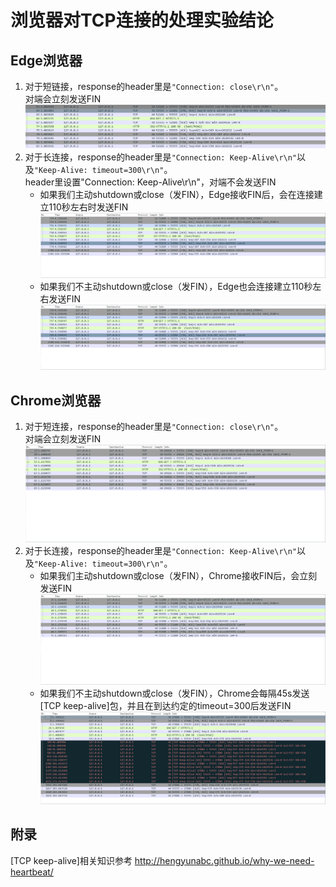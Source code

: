 # 浏览器对TCP连接的处理实验结论
## Edge浏览器
1. 对于短链接，response的header里是`"Connection: close\r\n"`。  
    对端会立刻发送FIN  
    ![](https://github.com/wu-zero/MyWebServer/raw/master/doc/pics/edge/1_1.png)
2. 对于长连接，response的header里是`"Connection: Keep-Alive\r\n"`以及`"Keep-Alive: timeout=300\r\n"`。  
    header里设置"Connection: Keep-Alive\r\n"，对端不会发送FIN  
    * 如果我们主动shutdown或close（发FIN），Edge接收FIN后，会在连接建立110秒左右时发送FIN  
    ![](https://github.com/wu-zero/MyWebServer/raw/master/doc/pics/edge/1_2.png)
    * 如果我们不主动shutdown或close（发FIN），Edge也会连接建立110秒左右发送FIN  
    ![](https://github.com/wu-zero/MyWebServer/raw/master/doc/pics/edge/1_2.png)
## Chrome浏览器
1. 对于短连接，response的header里是`"Connection: close\r\n"`。  
    对端会立刻发送FIN  
    ![](https://github.com/wu-zero/MyWebServer/raw/master/doc/pics/chrome/2_1.png)
1. 对于长连接，response的header里是`"Connection: Keep-Alive\r\n"`以及`"Keep-Alive: timeout=300\r\n"`。  
    * 如果我们主动shutdown或close（发FIN），Chrome接收FIN后，会立刻发送FIN  
    ![](https://github.com/wu-zero/MyWebServer/raw/master/doc/pics/chrome/2_2.png)
    * 如果我们不主动shutdown或close（发FIN），Chrome会每隔45s发送[TCP keep-alive]包，并且在到达约定的timeout=300后发送FIN  
    ![](https://github.com/wu-zero/MyWebServer/raw/master/doc/pics/chrome/2_3.png)
## 附录
[TCP keep-alive]相关知识参考 http://hengyunabc.github.io/why-we-need-heartbeat/
